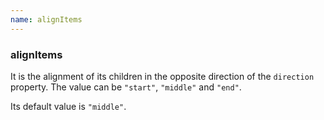 ```yaml
---
name: alignItems
---
```


### alignItems

It is the alignment of its children in the opposite direction of the `direction` property. The value can be `"start"`, `"middle"` and `"end"`.

Its default value is `"middle"`.
